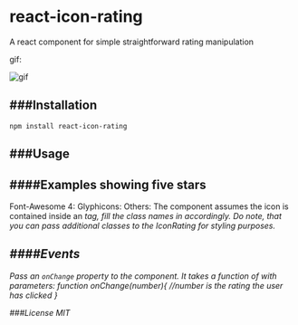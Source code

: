react-icon-rating
=================

A react component for simple straightforward rating manipulation

gif:

![gif](http://imgur.com/4fjlj5h)

###Installation
---
`npm install react-icon-rating`

###Usage
---
####Examples showing five stars
----
Font-Awesome 4:
    <IconRating toggledClassName="fa fa-star" untoggledClassName="fa fa-star-o"/>
Glyphicons:
    <IconRating toggledClassName="glyphicon glyphicon-star" untoggledClassName="glyphicon glyphicon-star-empty"/>
Others:
    The component assumes the icon is contained inside an <i> tag, fill the class names in accordingly.
    Do note, that you can pass additional classes to the IconRating for styling purposes.

####Events
---
Pass an `onChange` property to the component. It takes a function of with parameters:
    function onChange(number){
      //number is the rating the user has clicked
    }

###License
MIT

